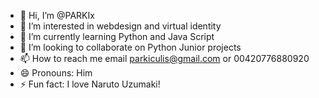 - 👋 Hi, I’m @PARKIx
- 👀 I’m interested in webdesign and virtual identity
- 🌱 I’m currently learning Python and Java Script
- 💞️ I’m looking to collaborate on Python Junior projects
- 📫 How to reach me email parkiculis@gmail.com or 00420776880920
- 😄 Pronouns: Him
- ⚡ Fun fact: I love Naruto Uzumaki! 

<!---
PARKIx/PARKIx is a ✨ special ✨ repository because its `README.md` (this file) appears on your GitHub profile.
You can click the Preview link to take a look at your changes.
--->
